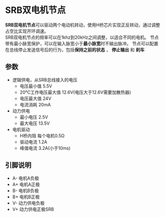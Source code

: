 # SRB双电机节点
**SRB双电机节点**可以驱动两个电动机转动，使用H桥芯片实现正反转动，通过调整占空比实现开环调速。</br>
SRB双电机节点的频率可以在1khz到20kHz之间调整，以适合不同的电机。
节点带有最小脉宽保护，可以在输入脉宽小于**最小脉宽**时不输出脉冲。
节点可以配置在总线停止发送信号后的行为，包括**保持之前的状态** ， **停止输出** 和 **刹车**
## 参数
- 逻辑供电，从SRB总线接入的电压
  - 电压最小值 5.5V
  - 20℃工作电压最大值 12.6V(电压大于12.6V需要加散热器)
  - 电压最大值 24V
  - 电流消耗 20mA
- 动力供电
  - 最小电压 2.5V
  - 最大电压 13.5V
- 电机驱动
  - H桥内阻 每个电机0.5Ω
  - 驱动电流 1.2A
  - 峰值电流 3.2A(小于10ms)
## 引脚说明
* A- 电机A负极
* A+ 电机A正极
* B- 电机B负极
* B+ 电机B正极
* V- 动力供电负极
* V+ 动力供电正极SRB
